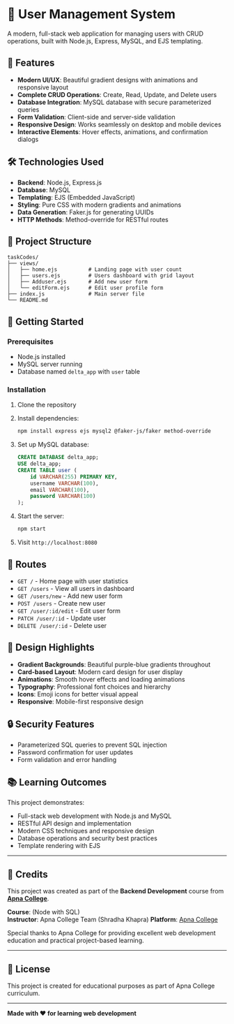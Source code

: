 # 👥 User Management System

A modern, full-stack web application for managing users with CRUD operations, built with Node.js, Express, MySQL, and EJS templating.

## 🌟 Features

- **Modern UI/UX**: Beautiful gradient designs with animations and responsive layout
- **Complete CRUD Operations**: Create, Read, Update, and Delete users
- **Database Integration**: MySQL database with secure parameterized queries
- **Form Validation**: Client-side and server-side validation
- **Responsive Design**: Works seamlessly on desktop and mobile devices
- **Interactive Elements**: Hover effects, animations, and confirmation dialogs

## 🛠️ Technologies Used

- **Backend**: Node.js, Express.js
- **Database**: MySQL
- **Templating**: EJS (Embedded JavaScript)
- **Styling**: Pure CSS with modern gradients and animations
- **Data Generation**: Faker.js for generating UUIDs
- **HTTP Methods**: Method-override for RESTful routes

## 📁 Project Structure

```
taskCodes/
├── views/
│   ├── home.ejs          # Landing page with user count
│   ├── users.ejs         # Users dashboard with grid layout
│   ├── Adduser.ejs       # Add new user form
│   └── editForm.ejs      # Edit user profile form
├── index.js              # Main server file
└── README.md
```

## 🚀 Getting Started

### Prerequisites
- Node.js installed
- MySQL server running
- Database named `delta_app` with `user` table

### Installation

1. Clone the repository
2. Install dependencies:
   ```bash
   npm install express ejs mysql2 @faker-js/faker method-override
   ```

3. Set up MySQL database:
   ```sql
   CREATE DATABASE delta_app;
   USE delta_app;
   CREATE TABLE user (
       id VARCHAR(255) PRIMARY KEY,
       username VARCHAR(100),
       email VARCHAR(100),
       password VARCHAR(100)
   );
   ```

4. Start the server:
   ```bash
   npm start
   ```

5. Visit `http://localhost:8080`

## 🎯 Routes

- `GET /` - Home page with user statistics
- `GET /users` - View all users in dashboard
- `GET /users/new` - Add new user form
- `POST /users` - Create new user
- `GET /user/:id/edit` - Edit user form
- `PATCH /user/:id` - Update user
- `DELETE /user/:id` - Delete user

## 🎨 Design Highlights

- **Gradient Backgrounds**: Beautiful purple-blue gradients throughout
- **Card-based Layout**: Modern card design for user display
- **Animations**: Smooth hover effects and loading animations
- **Typography**: Professional font choices and hierarchy
- **Icons**: Emoji icons for better visual appeal
- **Responsive**: Mobile-first responsive design

## 🔒 Security Features

- Parameterized SQL queries to prevent SQL injection
- Password confirmation for user updates
- Form validation and error handling

## 📚 Learning Outcomes

This project demonstrates:
- Full-stack web development with Node.js and MySQL
- RESTful API design and implementation
- Modern CSS techniques and responsive design
- Database operations and security best practices
- Template rendering with EJS

---

## 🙏 Credits

This project was created as part of the **Backend Development** course from [**Apna College**](https://www.apnacollege.com/).

**Course**: (Node with SQL)  
**Instructor**: Apna College Team  (Shradha Khapra)
**Platform**: [Apna College](https://www.apnacollege.com/)

Special thanks to Apna College for providing excellent web development education and practical project-based learning.

---

## 📄 License

This project is created for educational purposes as part of Apna College curriculum.

---

**Made with ❤️ for learning web development**
